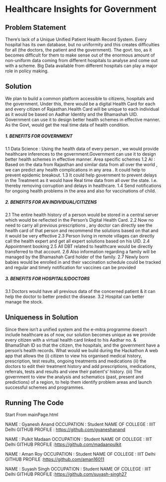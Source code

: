 # Healthcare Insights for Government

## Problem Statement
There’s lack of a Unique Unified Patient Health Record System. Every hospital has its own database, but no uniformity and this creates difficulties for all (the doctors, the patient and the government). The govt. too, as it becomes difficult for them to make sense out of the enormous amount of non-uniform data coming from different hospitals to analyse and come out with a scheme. Big Data available from different hospitals can play a major role in policy making.

## Solution 
We plan to build a common platform accessible to citizens, hospitals and the government. Under this, there would be a digital Health Card for each and every citizen of Rajasthan.Health Card will be unique to each individual as it would be based on Aadhar Identity and the Bhamashah UID. Government can use it to design better health schemes in effective manner. As the Govt, would get the real time data of health condition. 

##### 1. BENEFITS FOR GOVERNMENT

1.1 Data Science : Using the health data of every person , we would provide healthcare inferences to the government.Government can use it to design better health schemes in effective manner. Area specific schemes
1.2 AI : Based on the data from Rajasthan and similar data from all over the world , we can predict any health complications in any area . It could help to prevent epidemic breakout.
1.3 It could help government to prevent delays in the Treatment as it would have Real time data from all over the state. I.e. thereby removing corruption and delays in healthcare.
1.4 Send notifications for ongoing health problems in the area and also for vaccinations of child.

##### 2. BENEFITS FOR AN INDIVIDUAL/CITIZENS

2.1 The entire health history of a person would be stored in a central server which would be reflected in the Person’s Digital Health Card.
2.2 Now no need to carry all previous prescriptions , any doctor can directly see the health card of that person and recommend the solutions based on that and it would be very effective
2.3 Person living in remote villages can directly call the health expert and get all expert solutions based on his UID.
2.4 Appointment booking
2.5 All DBT related to healthcare would be directly transferred to that account.
2.6 Also information regarding a family will be managed by the Bhamashah Card holder of the family.
2.7 Newly born babies would be enrolled in and their vaccination schedule could be tracked and regular and timely notification for vaccines can be provided

##### 3. BENEFITS FOR HOSPITALS/DOCTORS

3.1 Doctors would have all previous data of the concerned patient & it can help the doctor to better predict the disease. 
3.2 Hospital can better manage the stock.

## Uniqueness in Solution
Since there isn’t a unified system and the e-mitra programme doesn’t include healthcare as of now, our solution becomes unique as we provide every citizen with a virtual health card linked to his Aadhar no. & BhamaShah ID so that the citizen, the hospitals, and the government have a person’s health records. 
What would we build during the Hackathon
A web app that allows the (i) citizen to view his organised medical history, prescription, test results, ongoing treatments and medications (ii) the doctors to edit their treatment history and add prescriptions, medications, referrals, tests and results and view their patient's’ history. (iii) The government to view the analysis and schematics (past, present and predictions) of a region, to help them identify problem areas and launch successful schemes and programmes.

## Running The Code
Start From mainPage.html

NAME : Gyanesh Anand
OCCUPATION : Student
NAME OF COLLEGE : IIIT Delhi
GITHUB PROFILE : https://github.com/gyaneshanand

NAME : Pulkit Madaan 
OCCUPATION : Student
NAME OF COLLEGE : IIIT Delhi
GITHUB PROFILE :https://github.com/madaanpulkit

NAME : Aman Roy
OCCUPATION : Student
NAME OF COLLEGE : IIIT Delhi
GITHUB PROFILE :https://github.com/aman16011

NAME : Suyash Singh
OCCUPATION : Student
NAME OF COLLEGE : IIIT Delhi
GITHUB PROFILE :https://github.com/suyash-singh27
